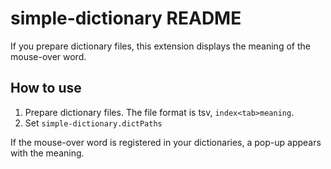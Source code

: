 # simple-dictionary README

If you prepare dictionary files, this extension displays the meaning of the mouse-over word.

## How to use

1. Prepare dictionary files. The file format is tsv, `index<tab>meaning`.
2. Set `simple-dictionary.dictPaths`

If the mouse-over word is registered in your dictionaries, a pop-up appears with the meaning.
